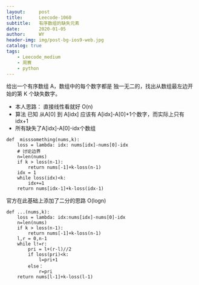 ```yaml
---
layout:     post
title:      Leecode-1060
subtitle:   有序数组的缺失元素
date:       2020-01-05
author:     WY
header-img: img/post-bg-ios9-web.jpg
catalog: true
tags:
    - Leecode_medium
    - 周赛
    - python
---
```


给出一个有序数组 A，数组中的每个数字都是 独一无二的，找出从数组最左边开始的第 K 个缺失数字。

- 本人思路： 直接线性看就好 O(n)
- 算法 已知 从A[0] 到 A[idx] 应该有 A[idx]-A[0]+1个数字，而实际上只有idx+1
- 所有缺失了A[idx]-A[0]-idx个数组

```
def  misssomething(nums,k):
    loss = lambda: idx: nums[idx]-nums[0]-idx
    # 讨论边界
    n=len(nums)
    if k > loss(n-1):
        return nums[-1]+k-loss(n-1)
    idx = 1
    while loss(idx)<k:
        idx+=1
    return nums[idx-1]+k-loss(idx-1)
```

官方在此基础上添加了二分的思路 O(logn)

```
def ...(nums,k):
    loss = lambda: idx:nums[idx]-nums[0]-idx
    n=len(nums)
    if k > loss(n-1):
        return nums[-1]+k-loss(n-1)
    l,r = 0,n-1
    while l!=r:
        pri = l+(r-l)//2
        if loss(pri)<k:
            l=pri+1
        else：
            r=pri
    return nums[l-1]+k-loss(l-1)
```